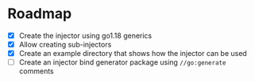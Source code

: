 # Roadmap

- [x] Create the injector using go1.18 generics
- [x] Allow creating sub-injectors
- [x] Create an example directory that shows how the injector can be used
- [ ] Create an injector bind generator package using `//go:generate` comments

